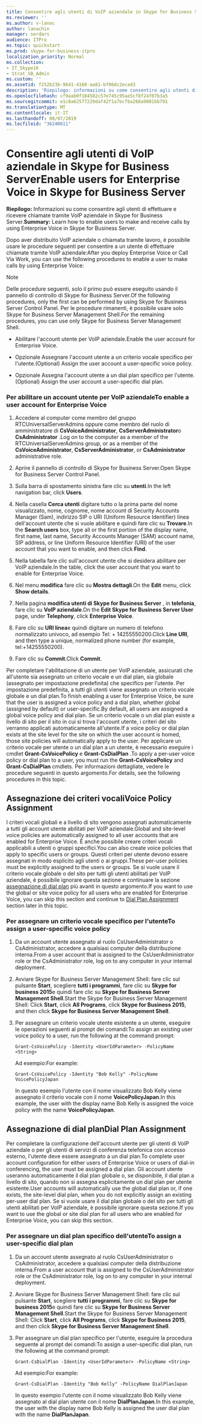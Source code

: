 ```yaml
---
title: Consentire agli utenti di VoIP aziendale in Skype for Business Server
ms.reviewer: ''
ms.author: v-lanac
author: lanachin
manager: serdars
audience: ITPro
ms.topic: quickstart
ms.prod: skype-for-business-itpro
localization_priority: Normal
ms.collection:
- IT_Skype16
- Strat_SB_Admin
ms.custom: ''
ms.assetid: f252b23b-9641-4160-aa81-bf06dc2eced3
description: 'Riepilogo: informazioni su come consentire agli utenti di effettuare e ricevere chiamate tramite VoIP aziendale in Skype for Business Server.'
ms.openlocfilehash: cf9aab0f104582c57e745c95ae5cf8f24f07b3a5
ms.sourcegitcommit: e1c8a62577229daf42f1a7bcfba268a9001bb791
ms.translationtype: MT
ms.contentlocale: it-IT
ms.lasthandoff: 08/07/2019
ms.locfileid: "36240611"
---
```

# <a name="enable-users-for-enterprise-voice-in-skype-for-business-server"></a><span data-ttu-id="8d757-103">Consentire agli utenti di VoIP aziendale in Skype for Business Server</span><span class="sxs-lookup"><span data-stu-id="8d757-103">Enable users for Enterprise Voice in Skype for Business Server</span></span>
 
<span data-ttu-id="8d757-104">**Riepilogo:** Informazioni su come consentire agli utenti di effettuare e ricevere chiamate tramite VoIP aziendale in Skype for Business Server.</span><span class="sxs-lookup"><span data-stu-id="8d757-104">**Summary:** Learn how to enable users to make and receive calls by using Enterprise Voice in Skype for Business Server.</span></span>
  
<span data-ttu-id="8d757-105">Dopo aver distribuito VoIP aziendale o chiamata tramite lavoro, è possibile usare le procedure seguenti per consentire a un utente di effettuare chiamate tramite VoIP aziendale:</span><span class="sxs-lookup"><span data-stu-id="8d757-105">After you deploy Enterprise Voice or Call Via Work, you can use the following procedures to enable a user to make calls by using Enterprise Voice:</span></span>
  
> [!NOTE]
> <span data-ttu-id="8d757-106">Delle procedure seguenti, solo il primo può essere eseguito usando il pannello di controllo di Skype for Business Server.</span><span class="sxs-lookup"><span data-stu-id="8d757-106">Of the following procedures, only the first can be performed by using Skype for Business Server Control Panel.</span></span> <span data-ttu-id="8d757-107">Per le procedure rimanenti, è possibile usare solo Skype for Business Server Management Shell.</span><span class="sxs-lookup"><span data-stu-id="8d757-107">For the remaining procedures, you can use only Skype for Business Server Management Shell.</span></span> 
  
- <span data-ttu-id="8d757-108">Abilitare l'account utente per VoIP aziendale.</span><span class="sxs-lookup"><span data-stu-id="8d757-108">Enable the user account for Enterprise Voice.</span></span>
    
- <span data-ttu-id="8d757-109">Opzionale Assegnare l'account utente a un criterio vocale specifico per l'utente.</span><span class="sxs-lookup"><span data-stu-id="8d757-109">(Optional) Assign the user account a user-specific voice policy.</span></span>
    
- <span data-ttu-id="8d757-110">Opzionale Assegna l'account utente a un dial plan specifico per l'utente.</span><span class="sxs-lookup"><span data-stu-id="8d757-110">(Optional) Assign the user account a user-specific dial plan.</span></span>
    
### <a name="to-enable-a-user-account-for-enterprise-voice"></a><span data-ttu-id="8d757-111">Per abilitare un account utente per VoIP aziendale</span><span class="sxs-lookup"><span data-stu-id="8d757-111">To enable a user account for Enterprise Voice</span></span>

1. <span data-ttu-id="8d757-112">Accedere al computer come membro del gruppo RTCUniversalServerAdmins oppure come membro del ruolo di amministratore di **CsVoiceAdministrator**, **CsServerAdministrator**o **CsAdministrator** .</span><span class="sxs-lookup"><span data-stu-id="8d757-112">Log on to the computer as a member of the RTCUniversalServerAdmins group, or as a member of the **CsVoiceAdministrator**, **CsServerAdministrator**, or **CsAdministrator** administrative role.</span></span>
    
2. <span data-ttu-id="8d757-113">Aprire il pannello di controllo di Skype for Business Server.</span><span class="sxs-lookup"><span data-stu-id="8d757-113">Open Skype for Business Server Control Panel.</span></span>
    
3. <span data-ttu-id="8d757-114">Sulla barra di spostamento sinistra fare clic su **utenti**.</span><span class="sxs-lookup"><span data-stu-id="8d757-114">In the left navigation bar, click **Users**.</span></span>
    
4. <span data-ttu-id="8d757-115">Nella casella **Cerca utenti** digitare tutto o la prima parte del nome visualizzato, nome, cognome, nome account di Security Accounts Manager (Sam), indirizzo SIP o URI (Uniform Resource Identifier) linea dell'account utente che si vuole abilitare e quindi fare clic su **Trovare**.</span><span class="sxs-lookup"><span data-stu-id="8d757-115">In the **Search users** box, type all or the first portion of the display name, first name, last name, Security Accounts Manager (SAM) account name, SIP address, or line Uniform Resource Identifier (URI) of the user account that you want to enable, and then click **Find**.</span></span>
    
5. <span data-ttu-id="8d757-116">Nella tabella fare clic sull'account utente che si desidera abilitare per VoIP aziendale.</span><span class="sxs-lookup"><span data-stu-id="8d757-116">In the table, click the user account that you want to enable for Enterprise Voice.</span></span>
    
6. <span data-ttu-id="8d757-117">Nel menu **modifica** fare clic su **Mostra dettagli**.</span><span class="sxs-lookup"><span data-stu-id="8d757-117">On the **Edit** menu, click **Show details**.</span></span>
    
7. <span data-ttu-id="8d757-118">Nella pagina **modifica utenti di Skype for Business Server** , in **telefonia**, fare clic su **VoIP aziendale**.</span><span class="sxs-lookup"><span data-stu-id="8d757-118">On the **Edit Skype for Business Server User** page, under **Telephony**, click **Enterprise Voice**.</span></span>
    
8. <span data-ttu-id="8d757-119">Fare clic su **URI linea**e quindi digitare un numero di telefono normalizzato univoco, ad esempio Tel: + 14255550200.</span><span class="sxs-lookup"><span data-stu-id="8d757-119">Click **Line URI**, and then type a unique, normalized phone number (for example, tel:+14255550200).</span></span>
    
9. <span data-ttu-id="8d757-120">Fare clic su **Commit**.</span><span class="sxs-lookup"><span data-stu-id="8d757-120">Click **Commit**.</span></span>
    
<span data-ttu-id="8d757-121">Per completare l'abilitazione di un utente per VoIP aziendale, assicurati che all'utente sia assegnato un criterio vocale e un dial plan, sia globale (assegnato per impostazione predefinita) che specifico per l'utente. Per impostazione predefinita, a tutti gli utenti viene assegnato un criterio vocale globale e un dial plan.</span><span class="sxs-lookup"><span data-stu-id="8d757-121">To finish enabling a user for Enterprise Voice, be sure that the user is assigned a voice policy and a dial plan, whether global (assigned by default) or user-specific.By default, all users are assigned a global voice policy and dial plan.</span></span> <span data-ttu-id="8d757-122">Se un criterio vocale o un dial plan esiste a livello di sito per il sito in cui si trova l'account utente, i criteri del sito verranno applicati automaticamente all'utente.</span><span class="sxs-lookup"><span data-stu-id="8d757-122">If a voice policy or dial plan exists at the site level for the site on which the user account is homed, those site policies will automatically apply to the user.</span></span> <span data-ttu-id="8d757-123">Per applicare un criterio vocale per utente o un dial plan a un utente, è necessario eseguire i cmdlet **Grant-CsVoicePolicy** e **Grant-CsDialPlan** .</span><span class="sxs-lookup"><span data-stu-id="8d757-123">To apply a per-user voice policy or dial plan to a user, you must run the **Grant-CsVoicePolicy** and **Grant-CsDialPlan** cmdlets.</span></span> <span data-ttu-id="8d757-124">Per informazioni dettagliate, vedere le procedure seguenti in questo argomento.</span><span class="sxs-lookup"><span data-stu-id="8d757-124">For details, see the following procedures in this topic.</span></span>
## <a name="voice-policy-assignment"></a><span data-ttu-id="8d757-125">Assegnazione dei criteri vocali</span><span class="sxs-lookup"><span data-stu-id="8d757-125">Voice Policy Assignment</span></span>

<span data-ttu-id="8d757-126">I criteri vocali globali e a livello di sito vengono assegnati automaticamente a tutti gli account utente abilitati per VoIP aziendale.</span><span class="sxs-lookup"><span data-stu-id="8d757-126">Global and site-level voice policies are automatically assigned to all user accounts that are enabled for Enterprise Voice.</span></span> <span data-ttu-id="8d757-127">È anche possibile creare criteri vocali applicabili a utenti o gruppi specifici.</span><span class="sxs-lookup"><span data-stu-id="8d757-127">You can also create voice policies that apply to specific users or groups.</span></span> <span data-ttu-id="8d757-128">Questi criteri per utente devono essere assegnati in modo esplicito agli utenti o ai gruppi.</span><span class="sxs-lookup"><span data-stu-id="8d757-128">These per-user policies must be explicitly assigned to the users or groups.</span></span> <span data-ttu-id="8d757-129">Se si vuole usare il criterio vocale globale o del sito per tutti gli utenti abilitati per VoIP aziendale, è possibile ignorare questa sezione e continuare la sezione [assegnazione di dial plan](enable-users-for-enterprise-voice.md#BKMK_DialPlanAssignment) più avanti in questo argomento.</span><span class="sxs-lookup"><span data-stu-id="8d757-129">If you want to use the global or site voice policy for all users who are enabled for Enterprise Voice, you can skip this section and continue to [Dial Plan Assignment](enable-users-for-enterprise-voice.md#BKMK_DialPlanAssignment) section later in this topic.</span></span>
  
### <a name="to-assign-a-user-specific-voice-policy"></a><span data-ttu-id="8d757-130">Per assegnare un criterio vocale specifico per l'utente</span><span class="sxs-lookup"><span data-stu-id="8d757-130">To assign a user-specific voice policy</span></span>

1. <span data-ttu-id="8d757-131">Da un account utente assegnato al ruolo CsUserAdministrator o CsAdministrator, accedere a qualsiasi computer della distribuzione interna.</span><span class="sxs-lookup"><span data-stu-id="8d757-131">From a user account that is assigned to the CsUserAdministrator role or the CsAdministrator role, log on to any computer in your internal deployment.</span></span>
    
2. <span data-ttu-id="8d757-132">Avviare Skype for Business Server Management Shell: fare clic sul pulsante **Start**, scegliere **tutti i programmi**, fare clic su **Skype for business 2015**e quindi fare clic su **Skype for Business Server Management Shell**.</span><span class="sxs-lookup"><span data-stu-id="8d757-132">Start the Skype for Business Server Management Shell: Click **Start**, click **All Programs**, click **Skype for Business 2015**, and then click **Skype for Business Server Management Shell**.</span></span>
    
3. <span data-ttu-id="8d757-133">Per assegnare un criterio vocale utente esistente a un utente, eseguire le operazioni seguenti al prompt dei comandi:</span><span class="sxs-lookup"><span data-stu-id="8d757-133">To assign an existing user voice policy to a user, run the following at the command prompt:</span></span>
    
   ```
   Grant-CsVoicePolicy -Identity <UserIdParameter> -PolicyName <String>
   ```

    <span data-ttu-id="8d757-134">Ad esempio:</span><span class="sxs-lookup"><span data-stu-id="8d757-134">For example:</span></span>
    
   ```
   Grant-CsVoicePolicy -Identity "Bob Kelly" -PolicyName VoicePolicyJapan
   ```

    <span data-ttu-id="8d757-135">In questo esempio l'utente con il nome visualizzato Bob Kelly viene assegnato il criterio vocale con il nome **VoicePolicyJapan**.</span><span class="sxs-lookup"><span data-stu-id="8d757-135">In this example, the user with the display name Bob Kelly is assigned the voice policy with the name **VoicePolicyJapan**.</span></span>
    
## <a name="dial-plan-assignment"></a><span data-ttu-id="8d757-136">Assegnazione di dial plan</span><span class="sxs-lookup"><span data-stu-id="8d757-136">Dial Plan Assignment</span></span>
<span data-ttu-id="8d757-137"><a name="BKMK_DialPlanAssignment"> </a></span><span class="sxs-lookup"><span data-stu-id="8d757-137"></span></span>

<span data-ttu-id="8d757-138">Per completare la configurazione dell'account utente per gli utenti di VoIP aziendale o per gli utenti di servizi di conferenza telefonica con accesso esterno, l'utente deve essere assegnato a un dial plan.</span><span class="sxs-lookup"><span data-stu-id="8d757-138">To complete user account configuration for either users of Enterprise Voice or users of dial-in conferencing, the user must be assigned a dial plan.</span></span> <span data-ttu-id="8d757-139">Gli account utente useranno automaticamente il dial plan globale o, se disponibile, il dial plan a livello di sito, quando non si assegna esplicitamente un dial plan per utente esistente.</span><span class="sxs-lookup"><span data-stu-id="8d757-139">User accounts will automatically use the global dial plan or, if one exists, the site-level dial plan, when you do not explicitly assign an existing per-user dial plan.</span></span> <span data-ttu-id="8d757-140">Se si vuole usare il dial plan globale o del sito per tutti gli utenti abilitati per VoIP aziendale, è possibile ignorare questa sezione.</span><span class="sxs-lookup"><span data-stu-id="8d757-140">If you want to use the global or site dial plan for all users who are enabled for Enterprise Voice, you can skip this section.</span></span>
  
### <a name="to-assign-a-user-specific-dial-plan"></a><span data-ttu-id="8d757-141">Per assegnare un dial plan specifico dell'utente</span><span class="sxs-lookup"><span data-stu-id="8d757-141">To assign a user-specific dial plan</span></span>

1. <span data-ttu-id="8d757-142">Da un account utente assegnato al ruolo CsUserAdministrator o CsAdministrator, accedere a qualsiasi computer della distribuzione interna.</span><span class="sxs-lookup"><span data-stu-id="8d757-142">From a user account that is assigned to the CsUserAdministrator role or the CsAdministrator role, log on to any computer in your internal deployment.</span></span>
    
2. <span data-ttu-id="8d757-143">Avviare Skype for Business Server Management Shell: fare clic sul pulsante **Start**, scegliere **tutti i programmi**, fare clic su **Skype for business 2015**e quindi fare clic su **Skype for Business Server Management Shell**.</span><span class="sxs-lookup"><span data-stu-id="8d757-143">Start the Skype for Business Server Management Shell: Click **Start**, click **All Programs**, click **Skype for Business 2015**, and then click **Skype for Business Server Management Shell**.</span></span>
    
3. <span data-ttu-id="8d757-144">Per assegnare un dial plan specifico per l'utente, eseguire la procedura seguente al prompt dei comandi:</span><span class="sxs-lookup"><span data-stu-id="8d757-144">To assign a user-specific dial plan, run the following at the command prompt:</span></span>
    
   ```
   Grant-CsDialPlan -Identity <UserIdParameter> -PolicyName <String>
   ```

    <span data-ttu-id="8d757-145">Ad esempio:</span><span class="sxs-lookup"><span data-stu-id="8d757-145">For example:</span></span>
    
   ```
   Grant-CsDialPlan -Identity "Bob Kelly" -PolicyName DialPlanJapan
   ```

    <span data-ttu-id="8d757-146">In questo esempio l'utente con il nome visualizzato Bob Kelly viene assegnato al dial plan utente con il nome **DialPlanJapan**.</span><span class="sxs-lookup"><span data-stu-id="8d757-146">In this example, the user with the display name Bob Kelly is assigned the user dial plan with the name **DialPlanJapan**.</span></span>
    

